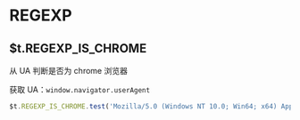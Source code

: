 # REGEXP

## $t.REGEXP_IS_CHROME

从 UA 判断是否为 chrome 浏览器

获取 UA：`window.navigator.userAgent`

```javascript
$t.REGEXP_IS_CHROME.test('Mozilla/5.0 (Windows NT 10.0; Win64; x64) AppleWebKit/537.36 (KHTML, like Gecko) Chrome/83.0.4103.116 Safari/537.36') // true
```
